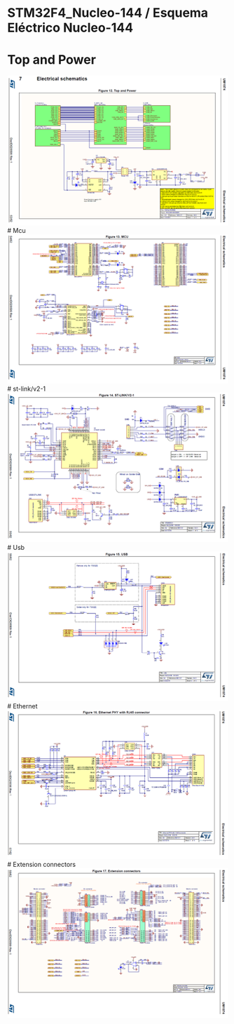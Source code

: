 # STM32F4_Nucleo-144 / Esquema Eléctrico Nucleo-144

# Top and Power
<img src="top and power.png">
# Mcu
<img src="mcu.png"><br>
# st-link/v2-1
<img src="st-link_v2-1.png"><br>
# Usb
<img src="usb.png"><br>
# Ethernet
<img src="ethernet PHY with R-45 connector.png"><br>
# Extension connectors
<img src="extension connectors.png">
